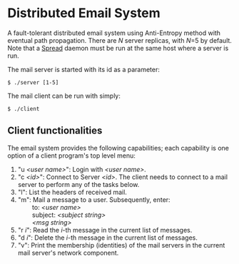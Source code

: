 # Distributed Email System
A fault-tolerant distributed email system using Anti-Entropy method with eventual path propagation. There are _N_ server replicas, with _N_=5 by default. Note that a [Spread](http://spread.org/) daemon must be run at the same host where a server is run.

The mail server is started with its id as a parameter:
    
    $ ./server [1-5]
    
The mail client can be run with simply:
    
    $ ./client

## Client functionalities
The email system provides the following capabilities; each capability is one option of a client program's top level menu:
1. "u _\<user name\>_": Login with _\<user name\>_. 
2. "c _\<id\>_": Connect to Server _\<id\>_. The client needs to connect to a mail server to perform any of the tasks below.
3. "l": List the headers of received mail.
4. "m": Mail a message to a user. Subsequently, enter:  
&nbsp;&nbsp;&nbsp;&nbsp;&nbsp;&nbsp;&nbsp;&nbsp;to:  _\<user name\>_  
&nbsp;&nbsp;&nbsp;&nbsp;&nbsp;&nbsp;&nbsp;&nbsp;subject:  _\<subject string\>_  
&nbsp;&nbsp;&nbsp;&nbsp;&nbsp;&nbsp;&nbsp;&nbsp;_\<msg string\>_
5. "r _i_": Read the _i_-th message in the current list of messages.
6. "d _i_": Delete the _i_-th message in the current list of messages.
7. "v": Print the membership (identities) of the mail servers in the current mail server's network component. 
